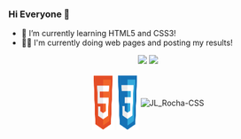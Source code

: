 ### Hi Everyone 👋

- 🌱 I’m currently learning HTML5 and CSS3!
- 👨‍💻 I'm currently doing web pages and posting my results!

<div align="center">
  <img height="180em" src="https://github-readme-stats.vercel.app/api?username=jlrocha99&show_icon=true&theme=dracula&include_all_commits=true&count_private=true"/>
  <img height="180em" src="https://github-readme-stats.vercel.app/api/top-langs?username=jlrocha99&layout=compact&theme=dracula"/>
 </div>
 
 <div style="display: inline_block" align="center"><br>
  
  <img align="center" alt="Jl_Rocha-HTML" height="100" width="40" src="https://raw.githubusercontent.com/devicons/devicon/master/icons/html5/html5-original.svg">
  <img align="center" alt="JL_Rocha-CSS" height="100" width="40" src="https://raw.githubusercontent.com/devicons/devicon/master/icons/css3/css3-original.svg">
  <img align="center" alt="JL_Rocha-CSS" height="100" width="45" src="https://cdn.jsdelivr.net/gh/devicons/devicon/icons/bootstrap/bootstrap-original.svg" />
          
